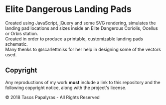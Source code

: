 # Elite Dangerous Landing Pads
Created using JavaScript, jQuery and some SVG rendering, simulates the landing pad locations and sizes inside an Elite Dangerous Coriolis, Ocellus or Orbis station.
<br>
Created in order to produce a printable, customizable landing pads schematic.
<br>
Many thenks to @scarlettmiss for her help in designing some of the vectors used.

## Copyright
Any reproductions of my work **must** include a link to this repository and the following copyright notice, along with the project's license.

© 2018 Tasos Papalyras - All Rights Reserved
